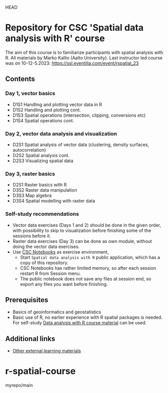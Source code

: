  HEAD
# Repository for CSC 'Spatial data analysis with R' course 

The aim of this course is to familiarize participants with spatial analysis with R. 
All materials by Marko Kallio (Aalto University).
Last instructor led course was on 10-12-5.2023: https://ssl.eventilla.com/event/rspatial_23

## Contents
### Day 1, vector basics
* D1S1 Handling and plotting vector data in R
* D1S2 Handling and plotting cont.
* D1S3 Spatial operations (intersection, clipping, conversions etc)
* D1S4 Spatial operations cont.
 
### Day 2, vector data analysis and visualization
* D2S1 Spatial analysis of vector data (clustering, density surfaces, autocorrelation)
* D2S2 Spatial analysis cont.
* D2S3 Visualizing spatial data

### Day 3, raster basics
* D2S1 Raster basics with R
* D3S2 Raster data manipulation
* D3S3 Map algebra
* D3S4 Spatial modelling with raster data

### Self-study recommendations
* Vector data exercises (Days 1  and 2) should be done in the given order, with possibility to skip to visualization before finishing some of the sessions before it.
* Raster data exercises (Day 3) can be done as own module, without doing the vector data exercises.
* Use [CSC Notebooks](https://notebooks.rahtiapp.fi/) as exercise environment,
  * Start `Spatial data analysis with R` public application, which has a copy of this repository.
  * CSC Notebooks has rather limited memory, so after each session restart R from Session menu.
  * The public notebook does not save any files at session end, so export any files you want before finishing.

## Prerequisites
* Basics of geoinformatics and geostatistics
* Basic use of R, no earlier experience with R spatial packages is needed. For self-study [Data analysis with R course material](https://github.com/csc-training/da-with-r-remote) can be used.

## Additional links
* [Other external learning materials](https://docs.csc.fi/apps/r-env-for-gis/#references)
# r-spatial-course
 myrepo/main
